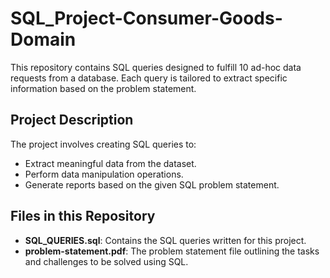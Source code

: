 # SQL_Project-Consumer-Goods-Domain

This repository contains SQL queries designed to fulfill 10 ad-hoc data requests from a database. Each query is tailored to extract specific information based on the problem statement.

## Project Description

The project involves creating SQL queries to:
  -   Extract meaningful data from the dataset.
  -   Perform data manipulation operations.
  -   Generate reports based on the given SQL problem statement.

## Files in this Repository

- **SQL_QUERIES.sql**: Contains the SQL queries written for this project.
- **problem-statement.pdf**: The problem statement file outlining the tasks and challenges to be solved using SQL.

